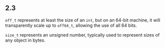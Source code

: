 ## 2.3
`off_t` represents at least the size of an `int`, but on an 64-bit machine, 
it will transparently scale up to `off64_t`, allowing the use of all 64 bits. 

`size_t` represents an unsigned number, typically used to represent sizes of any object in bytes. 